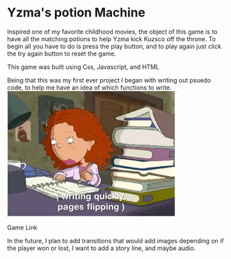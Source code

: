 # Yzma's potion Machine


Inspired one of my favorite childhood movies, the object of this game is to have all the matching potions to help Yzma kick Kuzsco off the throne. 
To begin all you have to do is press the play button, and to play again just click the try again button to reset the game.


This game was built using Css, Javascript, and HTML

Being that this was my first ever project I began with writing out psuedo code, to help me have an idea of which functions to write.
![](writing.gif)


Game Link 


In the future, I plan to add transitions that would add images depending on if the player won or lost, I want to add a story line, and maybe audio. 